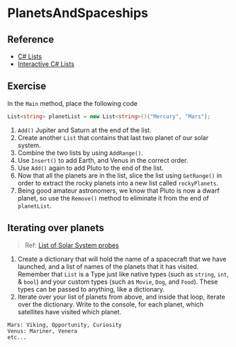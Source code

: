 # PlanetsAndSpaceships

## Reference

- [C# Lists](https://msdn.microsoft.com/en-us/library/6sh2ey19(v=vs.110).aspx)
- [Interactive C# Lists](http://www.learncs.org/en/Lists)

## Exercise

In the `Main` method, place the following code

```csharp
List<string> planetList = new List<string>(){"Mercury", "Mars"};
```

1. `Add()` Jupiter and Saturn at the end of the list.
2. Create another `List` that contains that last two planet of our solar system.
3. Combine the two lists by using `AddRange()`.
4. Use `Insert()` to add Earth, and Venus in the correct order.
5. Use `Add()` again to add Pluto to the end of the list.
6. Now that all the planets are in the list, slice the list using `GetRange()` in order to extract the rocky planets into a new list called `rockyPlanets`.
7. Being good amateur astronomers, we know that Pluto is now a dwarf planet, so use the `Remove()` method to eliminate it from the end of `planetList`.

## Iterating over planets

> Ref: [List of Solar System probes](https://en.wikipedia.org/wiki/List_of_Solar_System_probes)

1. Create a dictionary that will hold the name of a spacecraft
that we have launched, and a list of names of the planets that it has
visited. Remember that `List` is a Type just like native types (such as `string`, `int`, & `bool`) and your custom types (such as `Movie`, `Dog`, and `Food`). These types can be passed to anything, like a dictionary.
2. Iterate over your list of planets from above, and inside that loop,
iterate over the dictionary. Write to the console, for each planet,
which satellites have visited which planet.

```
Mars: Viking, Opportunity, Curiosity
Venus: Mariner, Venera
etc...
```
